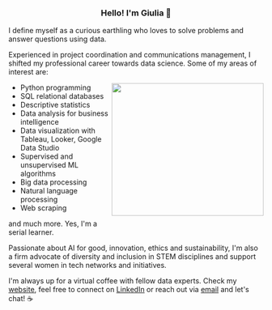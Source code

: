 <H3 align='center'>Hello! I'm Giulia 🚀</H3>

I define myself as a curious earthling who loves to solve problems and answer questions using data.

Experienced in project coordination and communications management, I shifted my professional career towards data science. Some of my areas of interest are:


<img align="right" src="https://media.giphy.com/media/heIX5HfWgEYlW/giphy.gif" width="300" height="262" style="padding-bottom:20px" />

- Python programming
- SQL relational databases
- Descriptive statistics
- Data analysis for business intelligence
- Data visualization with Tableau, Looker, Google Data Studio
- Supervised and unsupervised ML algorithms
- Big data processing
- Natural language processing
- Web scraping

and much more. Yes, I'm a serial learner.

Passionate about AI for good, innovation, ethics and sustainability, I'm also a firm advocate of diversity and inclusion in STEM disciplines and support several women in tech networks and initiatives.

I'm always up for a virtual coffee with fellow data experts. Check my [website](https://www.giuliabrambilla.com/), feel free to connect on [LinkedIn](https://www.linkedin.com/in/giuliabrambilla/) or reach out via [email](mailto:giuliabrambillapress@gmail.com) and let's chat! ☕️
